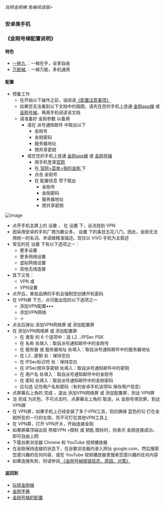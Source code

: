 ###### 玩转金刚梯 免梯阅读版>
### 安卓类手机
### 《金刚号梯配置说明》

#### 特色
  - [ 一拖九 ](https://github.com/a2zitpro/web/blob/master/LadderFree/kkDictionary/OneForNine.md)：一梯在手，全家自由
  - [ 万能梯 ](https://github.com/a2zitpro/web/blob/master/LadderFree/kkDictionary/KKLadderKKIDMultipurpose.md)：一梯万能，多机通用
 
#### 配置
- 预备工作
  - 在开始以下操作之前，请阅读[《配置注意事项》](https://github.com/a2zitpro/web/blob/master/LadderFree/kkDictionary/ConsiderationsWhileConfigureKKID.md)
  - 如果您无法看到以下文档中的插图，请先在您的手机上连通 [金刚app梯](https://github.com/a2zitpro/web/blob/master/LadderFree/kkDictionary/KKLadderAPP.md) 或 [金刚号梯](https://github.com/a2zitpro/web/blob/master/LadderFree/kkDictionary/KKLadderKKID.md)，再用手机阅读该文档
  - 请准备好 金刚参数 以备用
    - 请在 派号通知邮件 中取出以下
      - 金刚号
      - 金刚密码
      - 服务器地址
      - 预共享密钥
    - 或在您的手机上连通 [金刚app梯](https://github.com/a2zitpro/web/blob/master/LadderFree/kkDictionary/KKLadderAPP.md) 或 [金刚号梯](https://github.com/a2zitpro/web/blob/master/LadderFree/kkDictionary/KKLadderKKID.md)
      - 用手机登录[官网](https://www.atozitpro.net/zh/)
      - 在[ 官网>菜单>我的金刚 ](https://www.atozitpro.net/zh/my-account/)下
      - 点击 金刚号
      - 在 配置信息 项下取出
        - 金刚号
        - 金刚密码
        - 服务器地址
        - 预共享密钥


![image](https://github.com/a2zitpro/web/blob/master/B073B1E6-B647-48FA-8931-35923C5EA54F.jpeg)<br>

- 点开手机主屏上的 设置 ， 在 设置 下，设法找到 VPN 
- 因采用安卓的手机厂商为数众多， 设置 下的条目五花八门，因此，金刚无法用统一的名词、术语做精准描述。现仅以 ViVO 手机为主叙述
- 常见的在 设置 下有以下选项之一：
  - 更多设置
  - 更多网络设置
  - 虚拟网络设置
  - 其他无线连接
- 其下又有：
  - VPN 或
  - VPN设置
- 点开后，某些品牌的手机会强制您创建开机密码
- 在 VPN屏 下方，点可能出现的以下选项之一
  - 添加VPN配置••• 
  - 添加VPN网络
  - ＋
- 点击后弹出 添加VPN网络屏 或 添加配置屏
- 在 添加VPN网络屏 或 添加配置屏
  - 在 类型 的 6 个选项中：选 L2…/IPSec PSK
  - 在 名称 处填入：取自派号通知邮件中的金刚号
  - 在 服务器 或 服务器地址 处填入：取自派号通知邮件中的服务器地址
  - 在 L2…密钥 处：保持空白
  - 在 IPSec标识符 处：保持空白
  - 在 IPSec预共享密钥 处填入：取自派号通知邮件中的密钥
  - 在 用户名 处填入：取自派号通知邮件中的金刚号
  - 在 密码 处填入：取自派号通知邮件中的金刚密码
  - 应勾选 记住用户名和密码（有的安卓手机该项叫 保存用户信息）
- 点屏幕右上角的 完成 ，退出 添加VPN网络屏 或 添加配置屏，到达 VPN屏
- 当 完成 为灰色、不可点击时，点屏幕左上角的 取消，从 金刚号填空屏，到达 VPN屏
- 在 VPN屏，如果手机上已经安装了多个VPN工具，则应确保 蓝色的勾 打在金刚所在的一行的左侧，而不可打在其他VPN工具上
- 在 VPN屏，打开 VPN开关，开始连接金刚
- 如果屏幕顶端出现 带框VPN >图标 或 钥匙 图标时，则表示 金刚连接成功，即可自由上网
- 下载谷歌浏览器 Chrome 和 YouTube 视频播放器
- 在金刚保持连接的状态下，在谷歌浏览器内录入网址 google.com，然后搜索您感兴趣的任何内容，或在 YouTube 视频播放器里搜索您感兴趣的任何内容
- 如果连接失败，则请参阅[ 《金刚号梯报错信息、原因、对策》](https://github.com/a2zitpro/web/blob/master/LadderFree/kkDictionary/KKLadderKKIDErroMessage.md)


#### 返回到
- [玩转金刚梯](https://github.com/a2zitpro/web/blob/master/LadderFree/A.md)
- [金刚字典](https://github.com/a2zitpro/web/blob/master/LadderFree/kkDictionary/KKDictionary.md)
- [金刚号梯的配置](https://github.com/a2zitpro/web/blob/master/LadderFree/kkDictionary/KKLadderConfigration/KKLadderConfigration.md)
